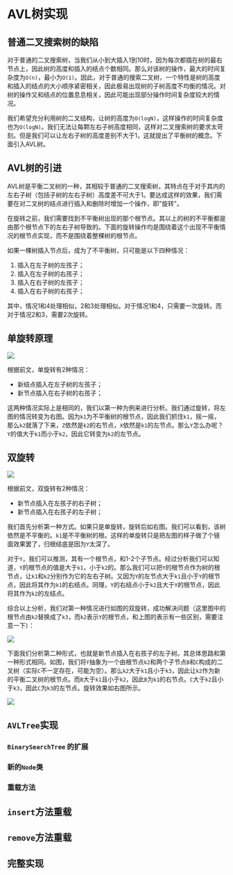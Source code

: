 # AVL树实现


<!--more-->

## 普通二叉搜索树的缺陷

对于普通的二叉搜索树，当我们从小到大插入1到10时，因为每次都插在树的最右节点上，因此树的高度和插入的结点个数相同。那么对该树的操作，最大的时间复杂度为`O(n)`，最小为`O(1)`。因此，对于普通的搜索二叉树，一个特性是树的高度和插入的结点的大小顺序紧密相关，因此极易出现树的子树高度不均衡的情况。对树的操作又和结点的位置息息相关，因此可能出现部分操作时间复杂度较大的情况。

我们希望充分利用树的二叉结构，让树的高度为`O(logN)`，这样操作的时间复杂度也为`O(logN)`。我们无法让每颗左右子树高度相同，这样对二叉搜索树的要求太苛刻。但是我们可以让左右子树的高度差别不大于1，这就提出了平衡树的概念。下面引入AVL树。

## AVL树的引进

AVL树是平衡二叉树的一种，其相较于普通的二叉搜索树，其特点在于对于其内的左右子树（包括子树的左右子树）高度差不可大于1。要达成这样的效果，我们需要在对二叉树的结点进行插入和删除时增加一个操作，即"旋转"。

在旋转之前，我们需要找到不平衡树出现的那个根节点。其以上的树的不平衡都是由那个根节点下的左右子树导致的。下面的旋转操作均是围绕着这个出现不平衡情况的根节点实现，而不是围绕着整棵树的根节点。

如果一棵树插入节点后，成为了不平衡树，只可能是以下四种情况：

1. 插入在左子树的左孩子；
2. 插入在左子树的右孩子；
3. 插入在右子树的左孩子；
4. 插入在右子树的右孩子；

其中，情况1和4处理相似，2和3处理相似。对于情况1和4，只需要一次旋转。而对于情况2和3，需要2次旋转。

## 单旋转原理

![](posts/cs/数据结构/AVL树实现/单旋转情况.png)

根据前文，单旋转有2种情况：

- 新结点插入在左子树的左孩子；
- 新节点插入在右子树的右孩子；

这两种情况实际上是相同的，我们以第一种为例来进行分析。我们通过旋转，将左图的情况转变为右图。因为`k1`为不平衡树的根节点，因此我们抓住`k1`，摇一摇，那么`k2`就落了下来，`Z`依然是`k2`的右节点，`X`依然是`k1`的左节点。那么`Y`怎么办呢？`Y`的值大于`k1`而小于`k2`，因此它转变为`k2`的左节点。

## 双旋转

![](posts/cs/数据结构/AVL树实现/失败的单旋转.png)

根据前文，双旋转有2种情况：

- 新节点插入在左孩子的右子树；
- 新节点插入在右孩子的左子树；

我们首先分析第一种方式。如果只是单旋转，旋转后如右图。我们可以看到，该树依然是不平衡的。`k1`是不平衡树的根。这样的单旋转只是把左图的样子做了个镜面效果罢了，归根结底是因为`Y`太深了。

对于`Y`，我们可以推测，其有一个根节点，和1-2个子节点。经过分析我们可以知道，`Y`的根节点的值是大于`k1`，小于`k2`的。那么我们可以把`Y`的根节点作为树的根节点，让`k1`和`k2`分别作为它的左右子树。又因为`Y`的左节点大于`k1`且小于`Y`的根节点，因此将其作为`k1`的右结点。同理，`Y`的右结点小于`k2`且大于`Y`的根节点，因此将其作为`k2`的左结点。

综合以上分析，我们对第一种情况进行如图的双旋转，成功解决问题（这里图中的根节点由`k2`替换成了`k3`，而`k2`表示`Y`的根节点，和上图的表示有一些区别，需要注意一下）：

![](posts/cs/数据结构/AVL树实现/双旋转1.png)

下面我们分析第二种形式，也就是新节点插入在右孩子的左子树。其总体思路和第一种形式相同。如图，我们将`Y`抽象为一个由根节点`k2`和两个子节点`B`和`C`构成的二叉树（实际`C`不一定存在，可能为空）。那么`k2`大于`k1`且小于`k3`，因此让`k2`作为新的平衡二叉树的根节点。而`B`大于`k1`且小于`k2`，因此`B`为`k1`的右节点。`C`大于`k2`且小于`k3`，因此`C`为`k3`的左节点。旋转效果如右图所示。

![](posts/cs/数据结构/AVL树实现/双旋转2.png)

## `AVLTree`实现

### `BinarySearchTree` 的扩展

### 新的`Node`类

### 重载方法

## `insert`方法重载

## `remove`方法重载

## 完整实现

